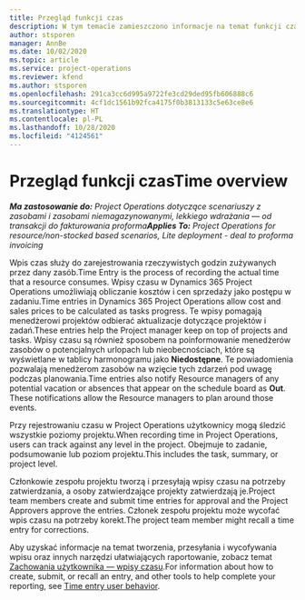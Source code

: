 ```yaml
---
title: Przegląd funkcji czas
description: W tym temacie zamieszczono informacje na temat funkcji czasu w Dynamics 365 Project Operations.
author: stsporen
manager: AnnBe
ms.date: 10/02/2020
ms.topic: article
ms.service: project-operations
ms.reviewer: kfend
ms.author: stsporen
ms.openlocfilehash: 291ca3cc6d995a9722fe3cd29ded95fb606888c6
ms.sourcegitcommit: 4cf1dc1561b92fca4175f0b3813133c5e63ce8e6
ms.translationtype: HT
ms.contentlocale: pl-PL
ms.lasthandoff: 10/28/2020
ms.locfileid: "4124561"
---
```

# <a name="time-overview"></a><span data-ttu-id="b7622-103">Przegląd funkcji czas</span><span class="sxs-lookup"><span data-stu-id="b7622-103">Time overview</span></span>

<span data-ttu-id="b7622-104">_**Ma zastosowanie do:** Project Operations dotyczące scenariuszy z zasobami i zasobami niemagazynowanymi, lekkiego wdrażania — od transakcji do fakturowania proforma_</span><span class="sxs-lookup"><span data-stu-id="b7622-104">_**Applies To:** Project Operations for resource/non-stocked based scenarios, Lite deployment - deal to proforma invoicing_</span></span>

<span data-ttu-id="b7622-105">Wpis czas służy do zarejestrowania rzeczywistych godzin zużywanych przez dany zasób.</span><span class="sxs-lookup"><span data-stu-id="b7622-105">Time Entry is the process of recording the actual time that a resource consumes.</span></span> <span data-ttu-id="b7622-106">Wpisy czasu w Dynamics 365 Project Operations umożliwiają obliczanie kosztów i cen sprzedaży jako postępu w zadaniu.</span><span class="sxs-lookup"><span data-stu-id="b7622-106">Time entries in Dynamics 365 Project Operations allow cost and sales prices to be calculated as tasks progress.</span></span> <span data-ttu-id="b7622-107">Te wpisy pomagają menedżerowi projektów odbierać aktualizacje dotyczące projektów i zadań.</span><span class="sxs-lookup"><span data-stu-id="b7622-107">These entries help the Project manager keep on top of projects and tasks.</span></span> <span data-ttu-id="b7622-108">Wpisy czasu są również sposobem na poinformowanie menedżerów zasobów o potencjalnych urlopach lub nieobecnościach, które są wyświetlane w tablicy harmonogramu jako **Niedostępne**. Te powiadomienia pozwalają menedżerom zasobów na wzięcie tych zdarzeń pod uwagę podczas planowania.</span><span class="sxs-lookup"><span data-stu-id="b7622-108">Time entries also notify Resource managers of any potential vacation or absences that appear on the schedule board as **Out**. These notifications allow the Resource managers to plan around those events.</span></span>

<span data-ttu-id="b7622-109">Przy rejestrowaniu czasu w Project Operations użytkownicy mogą śledzić wszystkie poziomy projektu.</span><span class="sxs-lookup"><span data-stu-id="b7622-109">When recording time in Project Operations, users can track against any level in the project.</span></span> <span data-ttu-id="b7622-110">Obejmuje to zadanie, podsumowanie lub poziom projektu.</span><span class="sxs-lookup"><span data-stu-id="b7622-110">This includes the task, summary, or project level.</span></span>

<span data-ttu-id="b7622-111">Członkowie zespołu projektu tworzą i przesyłają wpisy czasu na potrzeby zatwierdzania, a osoby zatwierdzające projekty zatwierdzają je.</span><span class="sxs-lookup"><span data-stu-id="b7622-111">Project team members create and submit time entries for approval and the Project Approvers approve the entries.</span></span> <span data-ttu-id="b7622-112">Członek zespołu projektu może wycofać wpis czasu na potrzeby korekt.</span><span class="sxs-lookup"><span data-stu-id="b7622-112">The project team member might recall a time entry for corrections.</span></span>

<span data-ttu-id="b7622-113">Aby uzyskać informacje na temat tworzenia, przesyłania i wycofywania wpisu oraz innych narzędzi ułatwiających raportowanie, zobacz temat [Zachowania użytkownika — wpisy czasu](ui-behavior-time.md).</span><span class="sxs-lookup"><span data-stu-id="b7622-113">For information about how to create, submit, or recall an entry, and other tools to help complete your reporting, see [Time entry user behavior](ui-behavior-time.md).</span></span>


